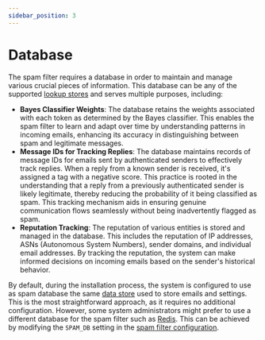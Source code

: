 ```yaml
---
sidebar_position: 3
---
```


# Database

The spam filter requires a database in order to maintain and manage various crucial pieces of information. This database can be any of the supported [lookup stores](/docs/storage/lookup) and serves multiple purposes, including:

- **Bayes Classifier Weights**: The database retains the weights associated with each token as determined by the Bayes classifier. This enables the spam filter to learn and adapt over time by understanding patterns in incoming emails, enhancing its accuracy in distinguishing between spam and legitimate messages.
- **Message IDs for Tracking Replies**: The database maintains records of message IDs for emails sent by authenticated senders to effectively track replies. When a reply from a known sender is received, it's assigned a tag with a negative score. This practice is rooted in the understanding that a reply from a previously authenticated sender is likely legitimate, thereby reducing the probability of it being classified as spam. This tracking mechanism aids in ensuring genuine communication flows seamlessly without being inadvertently flagged as spam.
- **Reputation Tracking**: The reputation of various entities is stored and managed in the database. This includes the reputation of IP addresses, ASNs (Autonomous System Numbers), sender domains, and individual email addresses. By tracking the reputation, the system can make informed decisions on incoming emails based on the sender's historical behavior.

By default, during the installation process, the system is configured to use as spam database the same [data store](/docs/storage/lookup) used to store emails and settings. This is the most straightforward approach, as it requires no additional configuration. However, some system administrators might prefer to use a different database for the spam filter such as [Redis](/docs/storage/backends/redis). This can be achieved by modifying the `SPAM_DB` setting in the [spam filter configuration](/docs/spamfilter/settings/general#spam-database).

